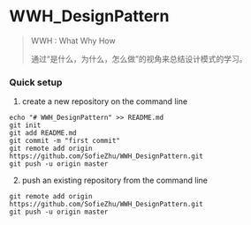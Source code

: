 # WWH_DesignPattern

>WWH : What Why How
>
>通过“是什么，为什么，怎么做”的视角来总结设计模式的学习。



### **Quick setup**

1. create a new repository on the command line

```
echo "# WWH_DesignPattern" >> README.md
git init
git add README.md
git commit -m "first commit"
git remote add origin https://github.com/SofieZhu/WWH_DesignPattern.git
git push -u origin master        
```

2. push an existing repository from the command line

```
git remote add origin https://github.com/SofieZhu/WWH_DesignPattern.git
git push -u origin master
```



